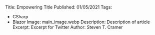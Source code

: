  Title: Empowering Title
  Published: 01/05/2021
  Tags:
  - CSharp
  - Blazor
  Image: main_image.webp
  Description: Description of article
  Excerpt: Excerpt for Twitter
  Author: Steven T. Cramer
